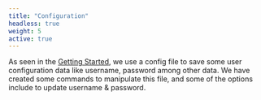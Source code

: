 ```yaml
---
title: "Configuration"
headless: true
weight: 5
active: true
---
```


As seen in the [Getting Started](#introduction-getting-started), we use a config file to save some user configuration data like username, password among other data. We have created some commands to manipulate this file, and some of the options include to update username & password.